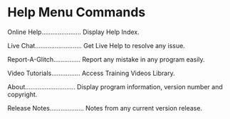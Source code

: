 # Help Menu Commands

Online Help…………………. Display Help Index.

Live Chat…………………….. Get Live Help to resolve any issue.

Report-A-Glitch…………... Report any mistake in any program easily.

Video Tutorials……………. Access Training Videos Library.

About............................ Display program information, version number and copyright.

Release Notes………………. Notes from any current version release.



